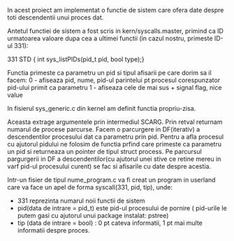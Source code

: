 
In acest proiect am implementat o functie de sistem care ofera date despre toti descendentii unui proces dat.

Antetul functiei de sistem a fost scris in kern/syscalls.master, primind ca ID urmatoarea valoare dupa cea a ultimei functii (in cazul nostru, primeste ID-ul 331):

331 STD { int sys_listPIDs(pid_t pid, bool type);}

Functia primeste ca parametru un pid si tipul afisarii pe care dorim sa il facem:
0 - afiseaza pid, nume, pid-ul parintelui pt procesul corespunzator pid-ului primit ca parametru
1 - afiseaza cele de mai sus + signal flag, nice value

In fisierul sys_generic.c din kernel am definit functia propriu-zisa.
	
Aceasta extrage argumentele prin intermediul SCARG.
Prin retval returnam numarul de procese parcurse.
Facem o parcurgere in DF(iterativ) a descendentilor procesului dat ca parametru prin pid.
Pentru a afla procesul cu ajutorul pidului ne folosim de functia prfind care primeste ca parametru un pid si returneaza un pointer de tipul struct process.
Pe parcursul pargurgerii in DF a descendentilor(cu ajutorul unei stive ce retine mereu in varf pid-ul procesului curent) se fac si afisarile cu date despre acestia.
	
Intr-un fisier de tipul nume_program.c va fi creat un program in userland care va face un apel de forma syscall(331, pid, tip), unde:
- 331 reprezinta numarul noii functii de sistem
- pid(data de intrare = pid_t) este pid-ul procesului de pornire ( pid-urile le putem gasi cu ajutorul unui package instalat: pstree)
- tip (data de intrare = bool) : 0 pt cateva informatii, 1 pt mai multe informatii despre proces.
	

